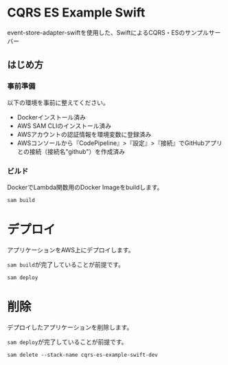 # CQRS ES Example Swift

event-store-adapter-swiftを使用した、SwiftによるCQRS・ESのサンプルサーバー

## はじめ方

### 事前準備

以下の環境を事前に整えてください。

- Dockerインストール済み
- AWS SAM CLIのインストール済み
- AWSアカウントの認証情報を環境変数に登録済み
- AWSコンソールから『CodePipeline』>『設定』>『接続』でGitHubアプリとの接続（接続名"github"）を作成済み

### ビルド

DockerでLambda関数用のDocker Imageをbuildします。

```shell
sam build
```

# デプロイ

アプリケーションをAWS上にデプロイします。

`sam build`が完了していることが前提です。

```shell
sam deploy
```

# 削除

デプロイしたアプリケーションを削除します。

`sam deploy`が完了していることが前提です。

```shell
sam delete --stack-name cqrs-es-example-swift-dev
```